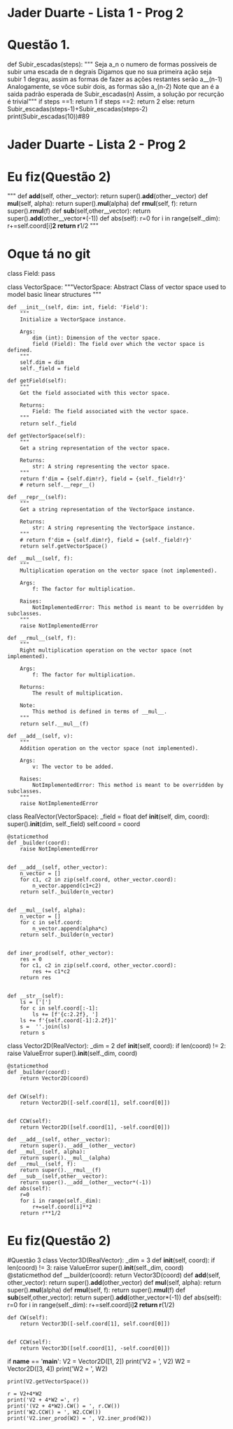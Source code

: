 # Jader Duarte - Lista 1 - Prog 2
# Questão 1.
def Subir_escadas(steps):
    """ Seja a_n o numero de formas possiveis de subir uma escada de n degrais
    Digamos que no sua primeira ação seja subir 1 degrau, assim as formas de fazer as ações restantes serão a__(n-1)
    Analogamente, se vôce subir dois, as formas são a_(n-2)
    Note que an é a saida padrão esperada de Subir_escadas(n)
    Assim, a solução por recurção é trivial"""
    if steps ==1:
        return 1
    if steps ==2:
        return 2
    else:
        return Subir_escadas(steps-1)+Subir_escadas(steps-2)
print(Subir_escadas(10))#89

# Jader Duarte - Lista 2 - Prog 2
# Eu fiz(Questão 2)
""" 
   def __add__(self, other__vector):
        return super().__add__(other__vector)
    def __mul__(self, alpha):
        return super().__mul__(alpha)
    def __rmul__(self, f):
        return super().__rmul__(f)
    def __sub__(self,other__vector):
        return super().__add__(other__vector*(-1))
    def abs(self):
        r=0
        for i in range(self._dim):
            r+=self.coord[i]**2
        return r**1/2
        """
# Oque tá no git
class Field:
    pass

class VectorSpace:
    """VectorSpace:
    Abstract Class of vector space used to model basic linear structures
    """
    
    def __init__(self, dim: int, field: 'Field'):
        """
        Initialize a VectorSpace instance.

        Args:
            dim (int): Dimension of the vector space.
            field (Field): The field over which the vector space is defined.
        """
        self.dim = dim
        self._field = field
        
    def getField(self):
        """
        Get the field associated with this vector space.

        Returns:
            Field: The field associated with the vector space.
        """
        return self._field
    
    def getVectorSpace(self):
        """
        Get a string representation of the vector space.

        Returns:
            str: A string representing the vector space.
        """
        return f'dim = {self.dim!r}, field = {self._field!r}'
        # return self.__repr__()

    def __repr__(self):
        """
        Get a string representation of the VectorSpace instance.

        Returns:
            str: A string representing the VectorSpace instance.
        """
        # return f'dim = {self.dim!r}, field = {self._field!r}'
        return self.getVectorSpace()
    
    def __mul__(self, f):
        """
        Multiplication operation on the vector space (not implemented).

        Args:
            f: The factor for multiplication.

        Raises:
            NotImplementedError: This method is meant to be overridden by subclasses.
        """
        raise NotImplementedError
    
    def __rmul__(self, f):
        """
        Right multiplication operation on the vector space (not implemented).

        Args:
            f: The factor for multiplication.

        Returns:
            The result of multiplication.

        Note:
            This method is defined in terms of __mul__.
        """
        return self.__mul__(f)
    
    def __add__(self, v):
        """
        Addition operation on the vector space (not implemented).

        Args:
            v: The vector to be added.

        Raises:
            NotImplementedError: This method is meant to be overridden by subclasses.
        """
        raise NotImplementedError

class RealVector(VectorSpace):
    _field = float
    def __init__(self, dim, coord):
        super().__init__(dim, self._field)
        self.coord = coord
    

    @staticmethod
    def _builder(coord):
        raise NotImplementedError


    def __add__(self, other_vector):
        n_vector = []
        for c1, c2 in zip(self.coord, other_vector.coord):
            n_vector.append(c1+c2)
        return self._builder(n_vector)


    def __mul__(self, alpha):
        n_vector = []
        for c in self.coord:
            n_vector.append(alpha*c)
        return self._builder(n_vector)
    
    
    def iner_prod(self, other_vector):
        res = 0
        for c1, c2 in zip(self.coord, other_vector.coord):
            res += c1*c2
        return res


    def __str__(self):
        ls = ['[']
        for c in self.coord[:-1]:
            ls += [f'{c:2.2f}, ']
        ls += f'{self.coord[-1]:2.2f}]'
        s =  ''.join(ls)
        return s


class Vector2D(RealVector):
    _dim = 2
    def __init__(self, coord):
        if len(coord) != 2:
            raise ValueError
        super().__init__(self._dim, coord)


    @staticmethod
    def _builder(coord):
        return Vector2D(coord)
    

    def CW(self):
        return Vector2D([-self.coord[1], self.coord[0]])
    

    def CCW(self):
        return Vector2D([self.coord[1], -self.coord[0]])
    
    def __add__(self, other__vector):
        return super().__add__(other__vector)
    def __mul__(self, alpha):
        return super().__mul__(alpha)
    def __rmul__(self, f):
        return super().__rmul__(f)
    def __sub__(self,other__vector):
        return super().__add__(other__vector*(-1))
    def abs(self):
        r=0
        for i in range(self._dim):
            r+=self.coord[i]**2
        return r**1/2

# Eu fiz(Questão 2)
   
#Questão 3
class Vector3D(RealVector):
    _dim = 3
    def __init__(self, coord):
        if len(coord) != 3:
          raise ValueError
        super().__init__(self._dim, coord)
    @staticmethod
    def __builder(coord):
        return Vector3D(coord)
    def __add__(self, other_vector):
        return super().__add__(other_vector)
    def __mul__(self, alpha):
        return super().__mul__(alpha)
    def __rmul__(self, f):
        return super().__rmul__(f)
    def __sub__(self,other_vector):
        return super().__add__(other_vector*(-1))
    def abs(self):
        r=0
        for i in range(self._dim):
            r+=self.coord[i]**2
        return r**(1/2)

    def CW(self):
        return Vector3D([-self.coord[1], self.coord[0]])
    

    def CCW(self):
        return Vector3D([self.coord[1], -self.coord[0]])


if __name__ == '__main__':
    V2 = Vector2D([1, 2])
    print('V2 = ', V2)
    W2 = Vector2D([3, 4])
    print('W2 = ', W2)


    print(V2.getVectorSpace())

    r = V2+4*W2
    print('V2 + 4*W2 =', r)
    print('(V2 + 4*W2).CW() = ', r.CW())
    print('W2.CCW() = ', W2.CCW())
    print('V2.iner_prod(W2) = ', V2.iner_prod(W2))
